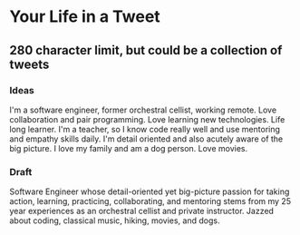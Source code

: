 # Your Life in a Tweet
## 280 character limit, but could be a collection of tweets
### Ideas
I'm a software engineer, former orchestral cellist, working remote. Love
collaboration and pair programming. Love learning new technologies. Life long learner.
I'm a teacher, so I know code really well and use mentoring and empathy skills
daily.
I'm detail oriented and also acutely aware of the big picture. I love my family
and am a dog person. Love movies.

### Draft
Software Engineer whose detail-oriented yet big-picture passion for taking
action, learning, practicing, collaborating, and mentoring stems from my 25 year
experiences as an orchestral cellist and private instructor. Jazzed about
coding, classical music, hiking, movies, and dogs.
